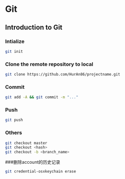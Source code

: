 # Git

## Introduction to Git
### Intialize
```sh
git init
```
### Clone the remote repository to local 
```sh
git clone https://github.com/HurAn86/projectname.git
```
### Commit
```sh
git add -A && git commit -m "..."
```
### Push
```sh
git push 
```
### Others
```sh
git checkout master
git checkout <hash>
git checkout -b <branch_name>
```

###删除account的历史记录
```sh
git credential-osxkeychain erase
```
